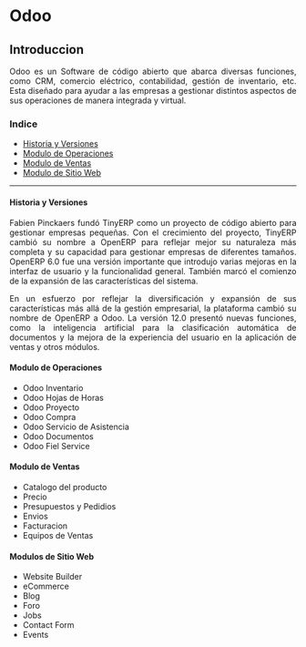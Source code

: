<div align="justify">

# Odoo

## Introduccion

Odoo es un Software de código abierto que abarca diversas funciones, como CRM, comercio eléctrico, contabilidad, gestión de inventario, etc. Esta diseñado para ayudar a las empresas a gestionar distintos aspectos de sus operaciones de manera integrada y virtual.

### Indice

+ [Historia y Versiones](#id1)
+ [Modulo de Operaciones](#id2)
+ [Modulo de Ventas](#id3)
+ [Modulo de Sitio Web](#id4)
-----------------------------------------------------------------------------

<div id="id1"/>

#### Historia y Versiones

Fabien Pinckaers fundó TinyERP como un proyecto de código abierto para gestionar empresas pequeñas. Con el crecimiento del proyecto, TinyERP cambió su nombre a OpenERP para reflejar mejor su naturaleza más completa y su capacidad para gestionar empresas de diferentes tamaños. OpenERP 6.0 fue una versión importante que introdujo varias mejoras en la interfaz de usuario y la funcionalidad general. También marcó el comienzo de la expansión de las características del sistema.

En un esfuerzo por reflejar la diversificación y expansión de sus características más allá de la gestión empresarial, la plataforma cambió su nombre de OpenERP a Odoo. La versión 12.0 presentó nuevas funciones, como la inteligencia artificial para la clasificación automática de documentos y la mejora de la experiencia del usuario en la aplicación de ventas y otros módulos.

<div id="id2"/>

#### Modulo de Operaciones

- Odoo Inventario
- Odoo Hojas de Horas
- Odoo Proyecto
- Odoo Compra
- Odoo Servicio de Asistencia
- Odoo Documentos
- Odoo Fiel Service

<div id="id3"/>

#### Modulo de Ventas

- Catalogo del producto
- Precio
- Presupuestos y Pedidios
- Envios
- Facturacion
- Equipos de Ventas

<div id="id4"/>

#### Modulos de Sitio Web

- Website Builder
- eCommerce
- Blog
- Foro
- Jobs
- Contact Form
- Events


</div>
